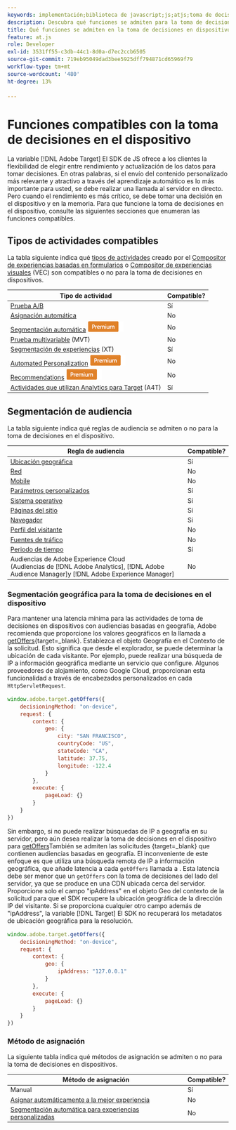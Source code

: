 ```yaml
---
keywords: implementación;biblioteca de javascript;js;atjs;toma de decisiones en el dispositivo;al tomar decisiones en el dispositivo;funciones compatibles
description: Descubra qué funciones se admiten para la toma de decisiones en dispositivos.
title: Qué funciones se admiten en la toma de decisiones en dispositivos
feature: at.js
role: Developer
exl-id: 3531ff55-c3db-44c1-8d0a-d7ec2ccb6505
source-git-commit: 719eb95049dad3bee5925dff794871cd65969f79
workflow-type: tm+mt
source-wordcount: '480'
ht-degree: 13%

---
```


# Funciones compatibles con la toma de decisiones en el dispositivo

La variable [!DNL Adobe Target] El SDK de JS ofrece a los clientes la flexibilidad de elegir entre rendimiento y actualización de los datos para tomar decisiones. En otras palabras, si el envío del contenido personalizado más relevante y atractivo a través del aprendizaje automático es lo más importante para usted, se debe realizar una llamada al servidor en directo. Pero cuando el rendimiento es más crítico, se debe tomar una decisión en el dispositivo y en la memoria. Para que funcione la toma de decisiones en el dispositivo, consulte las siguientes secciones que enumeran las funciones compatibles.

## Tipos de actividades compatibles

La tabla siguiente indica qué [tipos de actividades](/help/main/c-activities/target-activities-guide.md) creado por el [Compositor de experiencias basadas en formularios](/help/main/c-experiences/form-experience-composer.md) o [Compositor de experiencias visuales](/help/main/c-experiences/c-visual-experience-composer/visual-experience-composer.md) (VEC) son compatibles o no para la toma de decisiones en dispositivos.

| Tipo de actividad | Compatible? |
| --- | --- |
| [Prueba A/B](/help/main/c-activities/t-test-ab/test-ab.md) | Sí |
| [Asignación automática](/help/main/c-activities/automated-traffic-allocation/automated-traffic-allocation.md) | No |
| [Segmentación automática](/help/main/c-activities/auto-target/auto-target-to-optimize.md) ![premium](/help/main/assets/premium.png) | No |
| [Prueba multivariable](/help/main/c-activities/c-multivariate-testing/multivariate-testing.md) (MVT) | No |
| [Segmentación de experiencias](/help/main/c-activities/t-experience-target/experience-target.md) (XT) | Sí |
| [Automated Personalization](/help/main/c-activities/t-automated-personalization/automated-personalization.md) ![Premium](/help/main/assets/premium.png) | No |
| [Recommendations](/help/main/c-recommendations/recommendations.md) ![premium](/help/main/assets/premium.png) | No |
| [Actividades que utilizan Analytics para Target](/help/main/c-integrating-target-with-mac/a4t/a4t.md) (A4T) | Sí |

## Segmentación de audiencia

La tabla siguiente indica qué reglas de audiencia se admiten o no para la toma de decisiones en el dispositivo.

| Regla de audiencia | Compatible? |
| --- | --- |
| [Ubicación geográfica](/help/main/c-target/c-audiences/c-target-rules/geo.md) | Sí |
| [Red](/help/main/c-target/c-audiences/c-target-rules/network.md) | No |
| [Mobile](/help/main/c-target/c-audiences/c-target-rules/mobile.md) | No |
| [Parámetros personalizados](/help/main/c-target/c-audiences/c-target-rules/custom-parameters.md) | Sí |
| [Sistema operativo](/help/main/c-target/c-audiences/c-target-rules/operating-system.md) | Sí |
| [Páginas del sitio](/help/main/c-target/c-audiences/c-target-rules/site-pages.md) | Sí |
| [Navegador](/help/main/c-target/c-audiences/c-target-rules/browser.md) | Sí |
| [Perfil del visitante](/help/main/c-target/c-audiences/c-target-rules/visitor-profile.md) | No |
| [Fuentes de tráfico](/help/main/c-target/c-audiences/c-target-rules/traffic-sources.md) | No |
| [Periodo de tiempo](/help/main/c-target/c-audiences/c-target-rules/time-frame.md) | Sí |
| Audiencias de Adobe Experience Cloud<br>(Audiencias de [!DNL Adobe Analytics], [!DNL Adobe Audience Manager]y [!DNL Adobe Experience Manager] | No |

### Segmentación geográfica para la toma de decisiones en el dispositivo

Para mantener una latencia mínima para las actividades de toma de decisiones en dispositivos con audiencias basadas en geografía, Adobe recomienda que proporcione los valores geográficos en la llamada a [getOffers](https://developer.adobe.com/target/implement/client-side/atjs/atjs-functions/adobe-target-getoffers-atjs-2/){target=_blank}. Establezca el objeto Geografía en el Contexto de la solicitud. Esto significa que desde el explorador, se puede determinar la ubicación de cada visitante. Por ejemplo, puede realizar una búsqueda de IP a información geográfica mediante un servicio que configure. Algunos proveedores de alojamiento, como Google Cloud, proporcionan esta funcionalidad a través de encabezados personalizados en cada `HttpServletRequest`.

```javascript
window.adobe.target.getOffers({ 
	decisioningMethod: "on-device", 
	request: { 
		context: { 
			geo: { 
				city: "SAN FRANCISCO", 
				countryCode: "US", 
				stateCode: "CA", 
				latitude: 37.75, 
				longitude: -122.4 
			} 
		}, 
		execute: { 
			pageLoad: {} 
		} 
	} 
})
```

Sin embargo, si no puede realizar búsquedas de IP a geografía en su servidor, pero aún desea realizar la toma de decisiones en el dispositivo para [getOffers](https://developer.adobe.com/target/implement/client-side/atjs/atjs-functions/adobe-target-getoffers-atjs-2/)También se admiten las solicitudes {target=_blank} que contienen audiencias basadas en geografía. El inconveniente de este enfoque es que utiliza una búsqueda remota de IP a información geográfica, que añade latencia a cada `getOffers` llamada a . Esta latencia debe ser menor que un `getOffers` con la toma de decisiones del lado del servidor, ya que se produce en una CDN ubicada cerca del servidor. Proporcione solo el campo &quot;ipAddress&quot; en el objeto Geo del contexto de la solicitud para que el SDK recupere la ubicación geográfica de la dirección IP del visitante. Si se proporciona cualquier otro campo además de &quot;ipAddress&quot;, la variable [!DNL Target] El SDK no recuperará los metadatos de ubicación geográfica para la resolución.

```javascript
window.adobe.target.getOffers({ 
	decisioningMethod: "on-device", 
	request: { 
		context: { 
			geo: { 
				ipAddress: "127.0.0.1" 
			} 
		}, 
		execute: { 
			pageLoad: {} 
		} 
	} 
})
```

### Método de asignación

La siguiente tabla indica qué métodos de asignación se admiten o no para la toma de decisiones en dispositivos.

| Método de asignación | Compatible? |
| --- | --- |
| Manual | Sí |
| [Asignar automáticamente a la mejor experiencia](/help/main/c-activities/automated-traffic-allocation/automated-traffic-allocation.md) | No |
| [Segmentación automática para experiencias personalizadas](/help/main/c-activities/auto-target/auto-target-to-optimize.md) | No |
